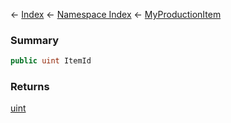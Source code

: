 ← [Index](Api-Index) ← [Namespace Index](Namespace-Index) ← [MyProductionItem](Sandbox.ModAPI.Ingame.MyProductionItem)

### Summary

```csharp
public uint ItemId
```

### Returns

[uint](https://docs.microsoft.com/en-us/dotnet/api/system.uint32?view=netframework-4.6)

